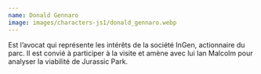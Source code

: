 ```yaml
---
name: Donald Gennaro
image: images/characters-js1/donald_gennaro.webp
---
```

Est l’avocat qui représente les intérêts de la société InGen, actionnaire du parc. Il est convié à participer à la visite et amène avec lui Ian Malcolm pour analyser la viabilité de Jurassic Park.